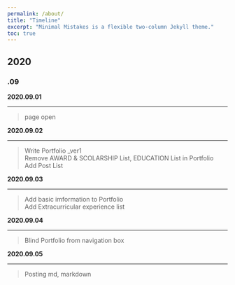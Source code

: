```yaml
---
permalink: /about/
title: "Timeline"
excerpt: "Minimal Mistakes is a flexible two-column Jekyll theme."
toc: true
---
```

## 2020
### .09
**2020.09.01** 
***

> page open

**2020.09.02** 
***

> Write Portfolio _ver1  
> Remove AWARD & SCOLARSHIP List, EDUCATION List in Portfolio  
> Add Post List 

**2020.09.03** 
***

> Add basic imformation to Portfolio  
> Add Extracurricular experience list

**2020.09.04** 
***

> Blind Portfolio from navigation box

**2020.09.05** 
***

> Posting md, markdown
